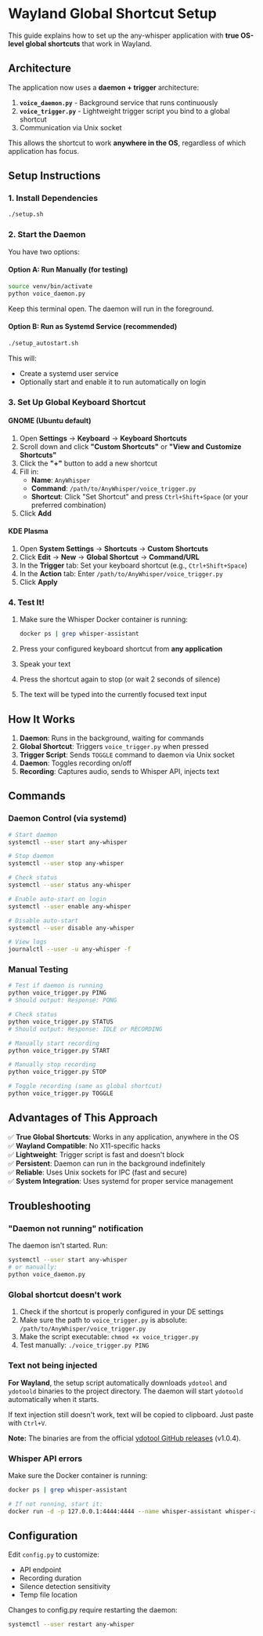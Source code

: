 # Wayland Global Shortcut Setup

This guide explains how to set up the any-whisper application with **true OS-level global shortcuts** that work in Wayland.

## Architecture

The application now uses a **daemon + trigger** architecture:

1. **`voice_daemon.py`** - Background service that runs continuously
2. **`voice_trigger.py`** - Lightweight trigger script you bind to a global shortcut
3. Communication via Unix socket

This allows the shortcut to work **anywhere in the OS**, regardless of which application has focus.

## Setup Instructions

### 1. Install Dependencies

```bash
./setup.sh
```

### 2. Start the Daemon

You have two options:

#### Option A: Run Manually (for testing)

```bash
source venv/bin/activate
python voice_daemon.py
```

Keep this terminal open. The daemon will run in the foreground.

#### Option B: Run as Systemd Service (recommended)

```bash
./setup_autostart.sh
```

This will:
- Create a systemd user service
- Optionally start and enable it to run automatically on login

### 3. Set Up Global Keyboard Shortcut

#### GNOME (Ubuntu default)

1. Open **Settings** → **Keyboard** → **Keyboard Shortcuts**
2. Scroll down and click **"Custom Shortcuts"** or **"View and Customize Shortcuts"**
3. Click the **"+"** button to add a new shortcut
4. Fill in:
   - **Name**: `AnyWhisper`
   - **Command**: `/path/to/AnyWhisper/voice_trigger.py`
   - **Shortcut**: Click "Set Shortcut" and press `Ctrl+Shift+Space` (or your preferred combination)
5. Click **Add**

#### KDE Plasma

1. Open **System Settings** → **Shortcuts** → **Custom Shortcuts**
2. Click **Edit** → **New** → **Global Shortcut** → **Command/URL**
3. In the **Trigger** tab: Set your keyboard shortcut (e.g., `Ctrl+Shift+Space`)
4. In the **Action** tab: Enter `/path/to/AnyWhisper/voice_trigger.py`
5. Click **Apply**

### 4. Test It!

1. Make sure the Whisper Docker container is running:
   ```bash
   docker ps | grep whisper-assistant
   ```

2. Press your configured keyboard shortcut from **any application**
3. Speak your text
4. Press the shortcut again to stop (or wait 2 seconds of silence)
5. The text will be typed into the currently focused text input

## How It Works

1. **Daemon**: Runs in the background, waiting for commands
2. **Global Shortcut**: Triggers `voice_trigger.py` when pressed
3. **Trigger Script**: Sends `TOGGLE` command to daemon via Unix socket
4. **Daemon**: Toggles recording on/off
5. **Recording**: Captures audio, sends to Whisper API, injects text

## Commands

### Daemon Control (via systemd)

```bash
# Start daemon
systemctl --user start any-whisper

# Stop daemon
systemctl --user stop any-whisper

# Check status
systemctl --user status any-whisper

# Enable auto-start on login
systemctl --user enable any-whisper

# Disable auto-start
systemctl --user disable any-whisper

# View logs
journalctl --user -u any-whisper -f
```

### Manual Testing

```bash
# Test if daemon is running
python voice_trigger.py PING
# Should output: Response: PONG

# Check status
python voice_trigger.py STATUS
# Should output: Response: IDLE or RECORDING

# Manually start recording
python voice_trigger.py START

# Manually stop recording
python voice_trigger.py STOP

# Toggle recording (same as global shortcut)
python voice_trigger.py TOGGLE
```

## Advantages of This Approach

✅ **True Global Shortcuts**: Works in any application, anywhere in the OS  
✅ **Wayland Compatible**: No X11-specific hacks  
✅ **Lightweight**: Trigger script is fast and doesn't block  
✅ **Persistent**: Daemon can run in the background indefinitely  
✅ **Reliable**: Uses Unix sockets for IPC (fast and secure)  
✅ **System Integration**: Uses systemd for proper service management  

## Troubleshooting

### "Daemon not running" notification

The daemon isn't started. Run:
```bash
systemctl --user start any-whisper
# or manually:
python voice_daemon.py
```

### Global shortcut doesn't work

1. Check if the shortcut is properly configured in your DE settings
2. Make sure the path to `voice_trigger.py` is absolute: `/path/to/AnyWhisper/voice_trigger.py`
3. Make the script executable: `chmod +x voice_trigger.py`
4. Test manually: `./voice_trigger.py PING`

### Text not being injected

**For Wayland**, the setup script automatically downloads `ydotool` and `ydotoold` binaries to the project directory. The daemon will start `ydotoold` automatically when it starts.

If text injection still doesn't work, text will be copied to clipboard. Just paste with `Ctrl+V`.

**Note:** The binaries are from the official [ydotool GitHub releases](https://github.com/ReimuNotMoe/ydotool/releases/tag/v1.0.4) (v1.0.4).

### Whisper API errors

Make sure the Docker container is running:
```bash
docker ps | grep whisper-assistant

# If not running, start it:
docker run -d -p 127.0.0.1:4444:4444 --name whisper-assistant whisper-assistant
```

## Configuration

Edit `config.py` to customize:

- API endpoint
- Recording duration
- Silence detection sensitivity
- Temp file location

Changes to config.py require restarting the daemon:
```bash
systemctl --user restart any-whisper
```

